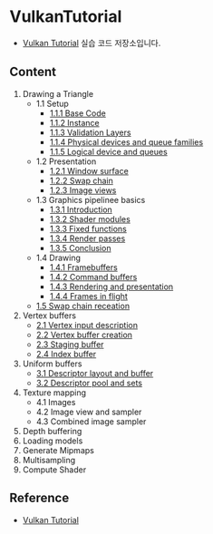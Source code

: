 # VulkanTutorial
- [Vulkan Tutorial](https://vulkan-tutorial.com/Introduction) 실습 코드 저장소입니다.

## Content
1. Drawing a Triangle
    - 1.1 Setup
        - [1.1.1 Base Code](./1.Drawing%20a%20triangle/1.1.Setup/1.1.1.Base%20Code/)
        - [1.1.2 Instance](./1.Drawing%20a%20triangle/1.1.Setup/1.1.2.Instance/)
        - [1.1.3 Validation Layers](./1.Drawing%20a%20triangle/1.1.Setup/1.1.3.Validation%20layers/)
        - [1.1.4 Physical devices and queue families](./1.Drawing%20a%20triangle/1.1.Setup/1.1.4.Physical%20devices%20and%20queue%20families/)
        - [1.1.5 Logical device and queues](./1.Drawing%20a%20triangle/1.1.Setup/1.1.5.Logical%20device%20and%20queues/)
    - 1.2 Presentation
        - [1.2.1 Window surface](./1.Drawing%20a%20triangle/1.2.Presentation/1.2.1.Window%20surface/)
        - [1.2.2 Swap chain](./1.Drawing%20a%20triangle/1.2.Presentation/1.2.2.Swap%20chain/)
        - [1.2.3 Image views](./1.Drawing%20a%20triangle/1.2.Presentation/1.2.3.Image%20views/)
    - 1.3 Graphics pipelinee basics
        - [1.3.1 Introduction](./1.Drawing%20a%20triangle/1.3.Graphics%20pipelinee%20basics/1.3.1.Introduction/)
        - [1.3.2 Shader modules](./1.Drawing%20a%20triangle/1.3.Graphics%20pipelinee%20basics/1.3.2.Shader%20modules/)
        - [1.3.3 Fixed functions](./1.Drawing%20a%20triangle/1.3.Graphics%20pipelinee%20basics/1.3.3.Fixed%20functions/)
        - [1.3.4 Render passes](./1.Drawing%20a%20triangle/1.3.Graphics%20pipelinee%20basics/1.3.4.Render%20passes/)
        - [1.3.5 Conclusion](./1.Drawing%20a%20triangle/1.3.Graphics%20pipelinee%20basics/1.3.5.Conclusion/)
    - 1.4 Drawing
        - [1.4.1 Framebuffers](./1.Drawing%20a%20triangle/1.4.Drawing/1.4.1.Framebuffers/)
        - [1.4.2 Command buffers](./1.Drawing%20a%20triangle/1.4.Drawing/1.4.2.Command%20buffers/)
        - [1.4.3 Rendering and presentation](./1.Drawing%20a%20triangle/1.4.Drawing/1.4.3.Rendering%20and%20presentation/)
        - [1.4.4 Frames in flight](./1.Drawing%20a%20triangle/1.4.Drawing/1.4.4.Frames%20in%20flight/)
    - [1.5 Swap chain receation](./1.Drawing%20a%20triangle/1.5.Swap%20chain%20recreation/)
2. Vertex buffers
    - [2.1 Vertex input description](./2.Vertex%20buffers/2.1.Vertex%20input%20description/)
    - [2.2 Vertex buffer creation](./2.Vertex%20buffers/2.2.Vertex%20buffer%20creation/)
    - [2.3 Staging buffer](./2.Vertex%20buffers/2.3.Staging%20buffer/)
    - [2.4 Index buffer](./2.Vertex%20buffers/2.4.Index%20buffer/)
3. Uniform buffers
    - [3.1 Descriptor layout and buffer](./3.Uniform%20buffers/3.1.Descriptor%20layout%20and%20buffer/)
    - [3.2 Descriptor pool and sets](./3.Uniform%20buffers/3.2.Descriptor%20pool%20and%20sets/)
4. Texture mapping
    - 4.1 Images
    - 4.2 Image view and sampler
    - 4.3 Combined image sampler
5. Depth buffering
6. Loading models
7. Generate Mipmaps
8. Multisampling
9. Compute Shader

## Reference
- [Vulkan Tutorial](https://vulkan-tutorial.com/Introduction)
